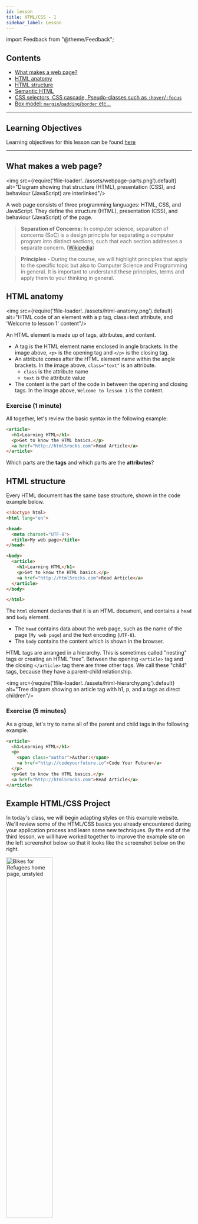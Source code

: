 ```yaml
---
id: lesson
title: HTML/CSS - 1
sidebar_label: Lesson
---
```


import Feedback from "@theme/Feedback";

## Contents

- [What makes a web page?](#what-makes-a-web-page)
- [HTML anatomy](#html-anatomy)
- [HTML structure](#html-structure)
- [Semantic HTML](#semantic-html)
- [CSS selectors, CSS cascade, Pseudo-classes such as `:hover`/`:focus`](#css-selectors)
- [Box model: `margin`/`padding`/`border` etc...](#box-model)

---

## Learning Objectives

Learning objectives for this lesson can be found [here](./learning-objectives.md)

---

## What makes a web page?

<img src={require('!file-loader!../assets/webpage-parts.png').default}
  alt="Diagram showing that structure (HTML), presentation (CSS), and behaviour (JavaScript) are interlinked"/>

A web page consists of three programming languages: HTML, CSS, and JavaScript.
They define the structure (HTML), presentation (CSS), and behaviour (JavaScript) of the page.

> **Separation of Concerns:** In computer science, separation of concerns (SoC) is a design principle for separating a computer program into distinct sections, such that each section addresses a separate concern. ([Wikipedia](https://en.wikipedia.org/wiki/Separation_of_concerns))

> **Principles** - During the course, we will highlight principles that apply to the specific topic but also to Computer Science and Programming in general. It is important to understand these principles, terms and apply them to your thinking in general.

## HTML anatomy

<img src={require('!file-loader!../assets/html-anatomy.png').default}
  alt="HTML code of an element with a p tag, class=text attribute, and 'Welcome to lesson 1' content"/>

An HTML element is made up of tags, attributes, and content.

- A tag is the HTML element name enclosed in angle brackets.
  In the image above, `<p>` is the opening tag and `</p>` is the closing tag.
- An attribute comes after the HTML element name within the angle brackets.
  In the image above, `class="text"` is an attribute.
  - `class` is the attribute name
  - `text` is the attribute value
- The content is the part of the code in between the opening and closing tags.
  In the image above, `Welcome to lesson 1` is the content.

### Exercise (1 minute)

All together, let's review the basic syntax in the following example:

```html
<article>
  <h1>Learning HTML</h1>
  <p>Get to know the HTML basics.</p>
  <a href="http://html5rocks.com">Read Article</a>
</article>
```

Which parts are the **tags** and which parts are the **attributes**?

## HTML structure

Every HTML document has the same base structure, shown in the code example below.

```html
<!doctype html>
<html lang="en">

<head>
  <meta charset="UTF-8">
  <title>My web page</title>
</head>

<body>
  <article>
    <h1>Learning HTML</h1>
    <p>Get to know the HTML basics.</p>
    <a href="http://html5rocks.com">Read Article</a>
  </article>
</body>

</html>
```

The `html` element declares that it is an HTML document, and contains a `head` and `body` element.

- The `head` contains data about the web page, such as the name of the page (`My web page`) and the text encoding (`UTF-8`).
- The `body` contains the content which is shown in the browser.

HTML tags are arranged in a hierarchy. This is sometimes called "nesting" tags or creating an HTML "tree". Between the opening `<article>` tag and the closing `</article>` tag there are three other tags. We call these "child" tags, because they have a parent-child relationship.

<img src={require('!file-loader!../assets/html-hierarchy.png').default}
  alt="Tree diagram showing an article tag with h1, p, and a tags as direct children"/>

### Exercise (5 minutes)

As a group, let's try to name all of the parent and child tags in the following example.

```html
<article>
  <h1>Learning HTML</h1>
  <p>
    <span class="author">Author:</span>
    <a href="http://codeyourfuture.io">Code Your Future</a>
  </p>
  <p>Get to know the HTML basics.</p>
  <a href="http://html5rocks.com">Read Article</a>
</article>
```

## Example HTML/CSS Project

In today's class, we will begin adapting styles on this example website. We'll review some of the HTML/CSS basics you already encountered during your application process and learn some new techniques. By the end of the third lesson, we will have worked together to improve the example site on the left screenshot below so that it looks like the screenshot below on the right.

<a href="../assets/screenshot-start.png" target="blank">
 <img src={require('!file-loader!../assets/screenshot-start.png').default} alt="Bikes for Refugees home page, unstyled" width="50%"/>
</a>
<a href="../assets/screenshot-complete.png" target="blank">
 <img src={require('!file-loader!../assets/screenshot-complete.png').default} alt="Bikes for Refugees home page, styled" width="50%"/>
</a>

The example website you'll begin working with is available on the Code Your Future [Bikes for Refugees repository](https://github.com/CodeYourFuture/bikes-for-refugees) on GitHub.
Fork the repository to your personal account and then clone the repository.

### Exercise (5 minutes)

Spend a few minutes exploring the `.html` and `.css` files for this page. Why don't we put everything in one file?

## Semantic HTML

When writing HTML code, we can use different tags to describe the content. Is it a navigation menu, a paragraph of text, or an article? By using the correct tag, we help search engines like Google or screen readers for the visually impaired understand the content better.

When possible, we should use semantic HTML instead of generic HTML like `<div>` and `<span>`.

> Semantic HTML is the use of HTML markup to reinforce the semantics, or **meaning**, of the information in webpages and web applications rather than merely to define its presentation or look. [Wikipedia](https://en.wikipedia.org/wiki/Semantic_HTML)

### Sectioning content

HTML provides elements that allow us to semantically divide our page into sections.

<img src={require('!file-loader!../assets/webpage-structure.png').default}
  alt="Wireframe of a web page with <header> at the top, <main> at the middle, <footer> at the bottom, and <aside> at the right"/>

The image above shows a common layout of a web page.
We can use specific HTML elements for each of these sections.

- We can use a `<header>` tag for the header content
- We can use a `<footer>` tag for the footer content
- We can use a `<main>` tag for the main content of the page
- Sidebar content can go in an `<aside>` tag
- If there is a list of links, such as in the `<header>`, they can go in a `<nav>` tag

Additionally, we can use `<article>` and `<section>` to divide these sections into more sections.

### Text content

For text content, we can use the following elements.

- We can use `<h1>` to `<h6>` for headings
  - There should be only one `<h1>` element on the page, and we shouldn't skip levels
- We can use `<p>` for paragraphs of text
- We can use `<ul>` and `<ol>` for lists
  - `<ul>`, unordered list, shows as bullet points
  - `<ol>`, ordered list, shows as numeric points
- We can use `<em>` for emphasis
- We can use `<strong>` to indicate importance, seriousness or urgency

### Image content

We can use `<img>` to display images on our page.

Every `<img>` element **must** have an `alt` attribute which describes the image.
This is important so that if the image does not load or if the user is using a screen reader, users can still understand the image content.

If the image is not important because it is only for decoration, we can provide an empty `alt` (`alt=""`) to indicate this.

```html
<!-- Image with a description -->
<img src="sleepy-cat.jpg" alt="A sleeping cat">

<!-- Unimportant image for decoration -->
<img src="unimportant.jpg" alt="">
```

### Tabular content

We can use `<table>` and its related tags to display tabular content.

Below is a table with a caption, along with the HTML code that creates it.

<table>
  <caption>Family member ages</caption>
  <thead>
    <tr>
      <th>Name</th>
      <th>Age</th>
    </tr>
  </thead>
  <tbody>
    <tr>
      <td>Kehinde</td>
      <td>25</td>
    </tr>
    <tr>
      <td>Chadwick</td>
      <td>27</td>
    </tr>
  </tbody>
</table>

```html
<table>
  <caption>Family member ages</caption>
  <thead>
    <tr>
      <th>Name</th>
      <th>Age</th>
    </tr>
  </thead>
  <tbody>
    <tr>
      <td>Kehinde</td>
      <td>29</td>
    </tr>
    <tr>
      <td>Chadwick</td>
      <td>27</td>
    </tr>
  </tbody>
</table>
```

### Exercise (10 minutes)

_Paired Programming Challenge_

Work in pairs to determine where the following tags should be used instead in the Bike for Refugees `index.html` file.

- `<header>`
- `<footer>`
- `<main>`
- `<nav>`
- `<article>`
- `<aside>`

Who benefits when we write "semantic" HTML?

## CSS Selectors

During your application process, you became familiar with CSS selectors. We'll review the basic selectors and then practice combining these to modify our button styles.

> If you want to review the selectors, read the [Common Selectors section](http://learn.shayhowe.com/advanced-html-css/complex-selectors/) of this page.

### Exercise (10 minutes)

_Paired Programming Exercise_

Work in pairs to make the blue buttons on the page red (`#ce5f31`). The white button, which says "Volunteer", should remain white but the text should change to red.

## Pseudo Classes

You can assign CSS rules to a class like this:

```css
.btn {
  background: #ce5f31;
}
```

There are also things called "pseudo" classes. In this section, we'll introduce you to the common pseudo classes for assigning styles to interactions, such as moving your mouse over a link.

> "pseudo" is a fancy word for "fake". We call them "pseudo" classes because they're not really there in the HTML, but the browser knows what to do with them.

Here's an example of a pseudo class which changes the color of a link when the mouse moves over it.

```css
.btn:hover {
  background: #ef7f52;
}
```

Not everyone uses a mouse. Some users will prefer a keyboard, where they can hit `tab` to move between links on a page. So that they can see where they are, you should add effects to the `:focus` pseudo class too.

```css
.btn:hover,
.btn:focus {
  background: #ef7f52;
}
```

### Exercise (10 minutes)

Work in pairs and use the pseudo classes to make the background color of the red buttons change when in a "hover" or "focus" state. See if you can make the white "Volunteer" button change to a different background without effecting the red buttons.

## Box Model

In CSS, everything is a box. An image is a box. A link is a box. The area around this box can be modified with properites that we call margins, borders and padding. Here's a diagram showing what the box looks like.

![Box Model. Source: MDN](https://mdn.mozillademos.org/files/13647/box-model-standard-small.png)

### Exercise (10 minutes)

Work in pairs and use the `margin` and `padding` rules to spread your navigation links out a bit wider. There should be a small gap between them and enough padding so that the border is not too tight on the text.

## Borders

You may have noticed that the border you added to the navigation links causes the links to jump around when you move your mouse over them. That's because the border is adding to the width of the box model, pushing the others to the side.

You can also set a transparent border, so that it takes up the space without showing a visible border.

```css
.navlink {
  border: 1px solid transparent;
}
```

### Exercise (10 minutes)

Use a transparent border so that the width of each navigation menu item stays the same even when it is hovered or focused.

## CSS Project (60 minutes+)

In this repository you will find a CSS Project for you to complete using what you've learnt so far today.

Work in pairs to complete all the mistakes in the project and fix them.

[Zoo Project](https://github.com/CodeYourFuture/HTML-CSS-Challenges/tree/main/zoo-css-challenge)

## Resources

1. [HTML5 - semantic elements](https://developer.mozilla.org/en/docs/Web/Guide/HTML/HTML5)
2. [CSS Selectors - MDN](https://developer.mozilla.org/en-US/docs/Web/CSS/CSS_Selectors)
3. [The Cascade - MDN](https://developer.mozilla.org/en-US/docs/Web/CSS/Cascade)
4. [Box Model - MDN](https://developer.mozilla.org/en-US/docs/Learn/CSS/Introduction_to_CSS/Box_model)
5. [Box Model, box-sizing: border-box - CSS Tricks](https://css-tricks.com/international-box-sizing-awareness-day/)
6. [CSS specificity - MDN](https://developer.mozilla.org/en/docs/Web/CSS/Specificity)
7. [Pseudo classes - MDN](https://developer.mozilla.org/en-US/docs/Web/CSS/Pseudo-classes)

## Coursework

Click [here](./homework) to view the coursework for this lesson.

## Feedback

Please spend two minutes reviewing this lesson to help us improve it for the future. This feedback will be shared with volunteers.

<Feedback module="HTML/CSS" week="Week 1" />
